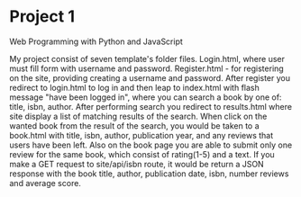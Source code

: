 # Project 1

Web Programming with Python and JavaScript

My project consist of seven template's folder files.
 Login.html, where user must fill form with username and password.
 Register.html - for registering on the site, providing creating a username and password.
After register you redirect to login.html to log in and then leap to index.html with flash message
"have been logged in", where you can search a book by one of: title, isbn, author. After performing
search you redirect to results.html where site display a list of matching results of the search.
When click on the wanted book from the result of the search, you would be taken to a book.html with title, isbn, author, publication year, and any reviews that users have been left. Also on the book page you are able to submit only one review for the same book, which consist of rating(1-5) and a text. If you make a GET request to site/api/isbn route, it would be return a JSON response with the book title, author, publication date, isbn, number reviews and average score.  
